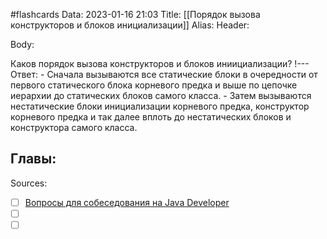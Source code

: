 #flashcards
Data: 2023-01-16 21:03
Title: [[Порядок вызова конструкторов и блоков инициализации]]
Alias:
Header:



Body:


Каков порядок вызова конструкторов и блоков иниициализации?
!---
Ответ:
	- Сначала вызываются все статические блоки в очередности от первого статического блока корневого предка и выше по цепочке иерархии до статических блоков самого класса.
	- Затем вызываются нестатические блоки инициализации корневого предка, конструктор корневого предка и так далее вплоть до нестатических блоков и конструктора самого класса.
<!--SR:!2023-11-03,10,630-->





Главы:
-


Sources:
- [ ] [Вопросы для собеседования на Java Developer](https://github.com/enhorse/java-interview/blob/master/README.md#%D0%9E%D0%9E%D0%9F)
- [ ] []()
- [ ] []()
